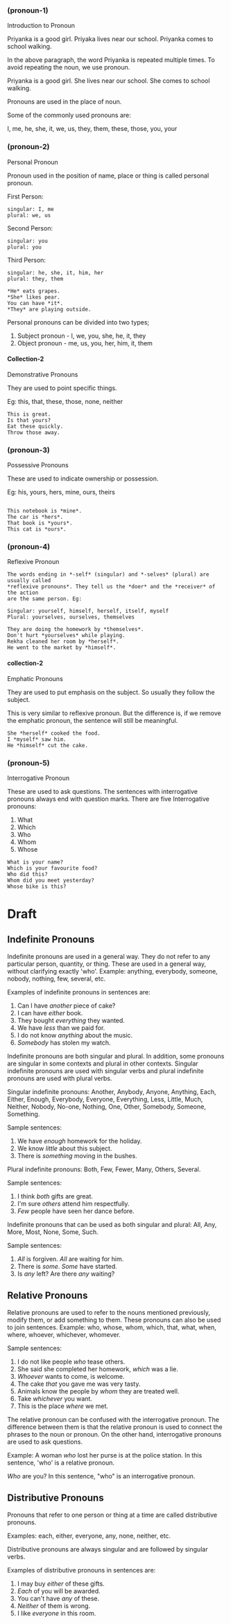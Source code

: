 ### (pronoun-1)

Introduction to Pronoun

Priyanka is a good girl. Priyaka lives near our school. Priyanka comes to school
walking.

In the above paragraph, the word Priyanka is repeated multiple times. To avoid
repeating the noun, we use pronoun.

Priyanka is a good girl. She lives near our school. She comes to school walking.

Pronouns are used in the place of noun.

Some of the commonly used pronouns are:

I, me, he, she, it, we, us, they, them, these, those, you, your

### (pronoun-2)

Personal Pronoun

Pronoun used in the position of name, place or thing is called personal pronoun.

First Person:

```
singular: I, me
plural: we, us
```

Second Person:

```
singular: you
plural: you
```

Third Person:

```
singular: he, she, it, him, her
plural: they, them
```

```
*He* eats grapes.
*She* likes pear.
You can have *it*.
*They* are playing outside.
```

Personal pronouns can be divided into two types;

1.  Subject pronoun - I, we, you, she, he, it, they
2.  Object pronoun - me, us, you, her, him, it, them

#### Collection-2

Demonstrative Pronouns

They are used to point specific things.

Eg: this, that, these, those, none, neither

```
This is great.
Is that yours?
Eat these quickly.
Throw those away.
```

### (pronoun-3)

Possessive Pronouns

These are used to indicate ownership or possession.

Eg: his, yours, hers, mine, ours, theirs

```

This notebook is *mine*.
The car is *hers*.
That book is *yours*.
This cat is *ours*.
```

### (pronoun-4)

Reflexive Pronoun

```
The words ending in *-self* (singular) and *-selves* (plural) are usually called
*reflexive pronouns*. They tell us the *doer* and the *receiver* of the action
are the same person. Eg:
```

```
Singular: yourself, himself, herself, itself, myself
Plural: yourselves, ourselves, themselves
```

```
They are doing the homework by *themselves*.
Don't hurt *yourselves* while playing.
Rekha cleaned her room by *herself*.
He went to the market by *himself*.
```

#### collection-2

Emphatic Pronouns

They are used to put emphasis on the subject. So usually they follow the
subject.

This is very similar to reflexive pronoun. But the difference is, if we remove
the emphatic pronoun, the sentence will still be meaningful.

```
She *herself* cooked the food.
I *myself* saw him.
He *himself* cut the cake.
```

### (pronoun-5)

Interrogative Pronoun

These are used to ask questions. The sentences with interrogative pronouns
always end with question marks. There are five Interrogative pronouns:

1. What
2. Which
3. Who
4. Whom
5. Whose

```
What is your name?
Which is your favourite food?
Who did this?
Whom did you meet yesterday?
Whose bike is this?
```

# Draft

## Indefinite Pronouns

Indefinite pronouns are used in a general way. They do not refer to any
particular person, quantity, or thing. These are used in a general way, without
clarifying exactly 'who'. Example: anything, everybody, someone, nobody,
nothing, few, several, etc.

Examples of indefinite pronouns in sentences are:

1. Can I have _another_ piece of cake?
2. I can have _either_ book.
3. They bought _everything_ they wanted.
4. We have _less_ than we paid for.
5. I do not know _anything_ about the music.
6. _Somebody_ has stolen my watch.

Indefinite pronouns are both singular and plural. In addition, some pronouns are
singular in some contexts and plural in other contexts. Singular indefinite
pronouns are used with singular verbs and plural indefinite pronouns are used
with plural verbs.

Singular indefinite pronouns: Another, Anybody, Anyone, Anything, Each, Either,
Enough, Everybody, Everyone, Everything, Less, Little, Much, Neither, Nobody,
No-one, Nothing, One, Other, Somebody, Someone, Something.

Sample sentences:

1. We have _enough_ homework for the holiday.
2. We know _little_ about this subject.
3. There is _something_ moving in the bushes.

Plural indefinite pronouns: Both, Few, Fewer, Many, Others, Several.

Sample sentences:

1. I think _both_ gifts are great.
2. I'm sure _others_ attend him respectfully.
3. _Few_ people have seen her dance before.

Indefinite pronouns that can be used as both singular and plural: All, Any,
More, Most, None, Some, Such.

Sample sentences:

1. _All_ is forgiven. _All_ are waiting for him.
2. There is _some_. _Some_ have started.
3. Is _any_ left? Are there _any_ waiting?

## Relative Pronouns

Relative pronouns are used to refer to the nouns mentioned previously, modify
them, or add something to them. These pronouns can also be used to join
sentences. Example: who, whose, whom, which, that, what, when, where, whoever,
whichever, whomever.

Sample sentences:

1. I do not like people _who_ tease others.
2. She said she completed her homework, _which_ was a lie.
3. _Whoever_ wants to come, is welcome.
4. The cake _that_ you gave me was very tasty.
5. Animals know the people by _whom_ they are treated well.
6. Take _whichever_ you want.
7. This is the place _where_ we met.

The relative pronoun can be confused with the interrogative pronoun. The difference between them is that the relative pronoun is used to connect the phrases to the noun or pronoun. On the other hand, interrogative pronouns are used to ask questions.

Example:
A woman _who_ lost her purse is at the police station.
In this sentence, 'who' is a relative pronoun.

_Who_ are you?
In this sentence, "who" is an interrogative pronoun.

## Distributive Pronouns

Pronouns that refer to one person or thing at a time are called distributive pronouns.

Examples: each, either, everyone, any, none, neither, etc.

Distributive pronouns are always singular and are followed by singular verbs.

Examples of distributive pronouns in sentences are:
1. I may buy _either_ of these gifts.
2. _Each_ of you will be awarded.
3. You can't have _any_ of these.
4. _Neither_ of them is wrong.
5. I like _everyone_ in this room.

